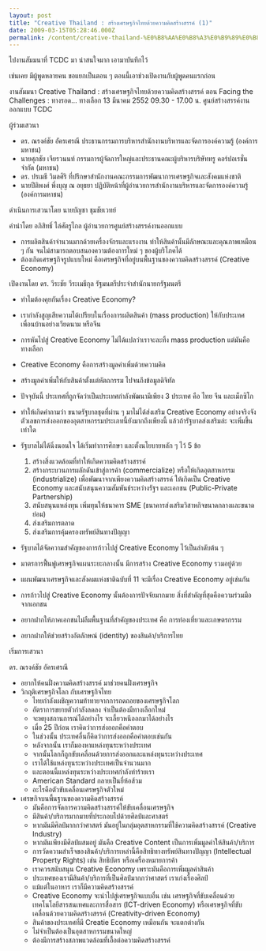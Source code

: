 ```yaml
---
layout: post
title: "Creative Thailand : สร้างเศรษฐกิจไทยด้วยความคิดสร้างสรรค์ (1)"
date: 2009-03-15T05:28:46.000Z
permalink: /content/creative-thailand-%E0%B8%AA%E0%B8%A3%E0%B9%89%E0%B8%B2%E0%B8%87%E0%B9%80%E0%B8%A8%E0%B8%A3%E0%B8%A9%E0%B8%90%E0%B8%81%E0%B8%B4%E0%B8%88%E0%B9%84%E0%B8%97%E0%B8%A2%E0%B8%94%E0%B9%89%E0%B8%A7%E0%B8%A2%E0%B8%84%E0%B8%A7%E0%B8%B2%E0%B8%A1%E0%B8%84%E0%B8%B4%E0%B8%94%E0%B8%AA%E0%B8%A3%E0%B9%89%E0%B8%B2%E0%B8%87%E0%B8%AA%E0%B8%A3%E0%B8%A3%E0%B8%84%E0%B9%8C-1
---
```


ไปงานสัมมนาที่ TCDC มา น่าสนใจมาก เอามาบันทึกไว้

เช่นเคย มีผู้พูดหลายคน ขอแยกเป็นตอน ๆ ตอนนี้เอาช่วงเปิดงานกับผู้พูดคนแรกก่อน

งานสัมมนา Creative Thailand : สร้างเศรษฐกิจไทยด้วยความคิดสร้างสรรค์
ตอน Facing the Challenges : ทางรอด... ทางเลือก
13 มีนาคม 2552 09.30 - 17.00 น.
ศูนย์สร้างสรรค์งานออกแบบ TCDC

ผู้ร่วมเสวนา

* ดร. ณรงค์ชัย อัครเศรณี ประธานกรรมการบริหารสำนักงานบริหารและจัดการองค์ความรู้ (องค์การมหาชน)
* นายศุภชัย เจียรวนนท์ กรรมการผู้จัดการใหญ่และประธานคณะผู้บริหารบริษัททรู คอร์ปอเรชั่น จำกัด (มหาชน)
* ดร. ปรเมธี วิมลศิริ ที่ปรึกษาสำนักงานคณะกรรมการพัฒนาการเศรษฐกิจและสังคมแห่งชาติ
* นายปีติพงศ์ พึ่งบุญ ณ อยุธยา ปฏิบัติหน้าที่ผู้อำนวยการสำนักงานบริหารและจัดการองค์ความรู้ (องค์การมหาชน)

<!--break-->

ดำเนินการเสวนาโดย นายบัญชา ชุมชัยเวทย์

คำนำโดย อภิสิทธิ์ ไล่ศัตรูไกล ผู้อำนวยการศูนย์สร้างสรรค์งานออกแบบ

* การผลิตสินค้าจำนวนมากด้วยเครื่องจักรและแรงงาน ทำให้สินค้านั้นมีลักษณะและคุณภาพเหมือน ๆ กัน จนไม่สามารถตอบสนองความต้องการใหม่ ๆ ของผู้บริโภคได้
* ต้องเกิดเศรษฐกิจรูปแบบใหม่ คือเศรษฐกิจที่อยู่บนพื้นฐานของความคิดสร้างสรรค์ (Creative Economy)

เปิดงานโดย ดร. วีระชัย วีระเมธีกุล รัฐมนตรีประจำสำนักนายกรัฐมนตรี

* ทำไมต้องคุยกันเรื่อง Creative Economy?
* เรากำลังสูญเสียความได้เปรียบในเรื่องการผลิตสินค้า (mass production) ให้กับประเทศเพื่อนบ้านอย่างเวียดนาม หรือจีน
* การหันไปสู่ Creative Economy ไม่ได้แปลว่าเราจะละทิ้ง mass production แต่มันคือทางเลือก
* Creative Economy คือการสร้างมูลค่าเพิ่มด้วยความคิด
* สร้างมูลค่าเพิ่มให้กับสินค้าตั้งแต่หัตถกรรม ไปจนถึงข้อมูลดิจิทัล
* ปัจจุบันนี้ ประเทศที่ถูกจัดว่าเป็นประเทศกำลังพัฒนามีเพียง 3 ประเทศ คือ ไทย จีน และเม็กซิโก
* ทำให้เกิดคำถามว่า ขนาดรัฐบาลชุดที่ผ่าน ๆ มาไม่ได้ส่งเสริม Creative Economy อย่างจริงจัง ตัวเลขการส่งออกของอุตสาหกรรมประเภทนี้ยังมากถึงเพียงนี้ แล้วถ้ารัฐบาลส่งเสริมล่ะ จะเพิ่มขึ้นเท่าใด
* รัฐบาลไม่ได้นิ่งนอนใจ ได้เริ่มทำการศึกษา และตั้งนโยบายหลัก ๆ ไว้ 5 ข้อ

  1. สร้างสิ่งแวดล้อมที่ทำให้เกิดความคิดสร้างสรรค์
  2. สร้างกระบวนการผลักดันเข้าสู่การค้า (commercialize) หรือให้เกิดอุตสาหกรรม (industrialize) เพื่อพัฒนาจากเพียงความคิดสร้างสรรค์ ให้เกิดเป็น Creative Economy และสนับสนุนความสัมพันธ์ระหว่างรัฐฯ และเอกชน (Public-Private Partnership)
  3. สนับสนุนแหล่งทุน เพิ่มทุนให้ธนาคาร SME (ธนาคารส่งเสริมวิสาหกิจขนาดกลางและขนาดย่อม)
  4. ส่งเสริมการตลาด
  5. ส่งเสริมการคุ้มครองทรัพย์สินทางปัญญา

* รัฐบาลได้จัดความสำคัญของการก้าวไปสู่ Creative Economy ไว้เป็นลำดับต้น ๆ
* มาตรการฟื้นฟูเศรษฐกิจแผนระยะกลางนั้น มีการสร้าง Creative Economy รวมอยู่ด้วย
* แผนพัฒนาเศรษฐกิจและสังคมแห่งชาติฉบับที่ 11 จะมีเรื่อง Creative Economy อยู่เช่นกัน
* การก้าวไปสู่ Creative Economy นั้นต้องการปัจจัยมากมาย สิ่งที่สำคัญที่สุดคือความร่วมมือจากเอกชน
* อยากฝากให้ภาคเอกชนไม่ลืมพื้นฐานที่สำคัญของประเทศ คือ การท่องเที่ยวและเกษตรกรรม
* อยากฝากให้ช่วยสร้างอัตลักษณ์ (identity) ของสินค้า/บริการไทย

เริ่มการเสวนา

ดร. ณรงค์ชัย อัครเศรณี

* อยากให้คนฝั่งความคิดสร้างสรรค์ มาช่วยคนฝั่งเศรษฐกิจ
* วิกฤติเศรษฐกิจโลก กับเศรษฐกิจไทย
  - ไทยกำลังเผชิญความท้าทายจากการถดถอยของเศรษฐกิจโลก
  - อัตราการขยายตัวกำลังลดลง จำเป็นต้องมีทางเลือกใหม่
  - จะพยุงสถานการณ์ได้อย่างไร จะเลี้ยวหนีออกมาได้อย่างไร
  - เมื่อ 25 ปีก่อน เราคิดว่าการส่งออกคือคำตอบ
  - ในช่วงนั้น ประเทศอื่นก็คิดว่าการส่งออกคือคำตอบเช่นกัน
  - หลังจากนั้น เราก็มองหาแหล่งทุนระหว่างประเทศ
  - จากนั้นโลกก็ถูกขับเคลื่อนด้วยการส่งออกและแหล่งทุนระหว่างประเทศ
  - เราได้ใช้แหล่งทุนระหว่างประเทศเป็นจำนวนมาก
  - และตอนนี้แหล่งทุนระหว่างประเทศกำลังทำร้ายเรา
  - American Standard กลายเป็นยี่ห้อส้วม
  - อะไรคือตัวขับเคลื่อนเศรษฐกิจตัวใหม่
* เศรษกิจบนพื้นฐานของความคิดสร้างสรรค์
  - มันคือการจัดการความคิดสร้างสรรค์ให้ขับเคลื่อนเศรษฐกิจ
  - มีสินค้า/บริการมากมายที่ประกอบไปด้วยศิลป์และศาสตร์
  - หากมันมีศิลป์มากกว่าศาสตร์ มันอยู่ในกลุ่มอุตสาหกรรมที่ใช้ความคิดสร้างสรรค์ (Creative Industry)
  - หากมันเพียงมีศิลป์ผสมอยู่ มันคือ Creative Content เป็นการเพิ่มมูลค่าให้สินค้า/บริการ
  - การวัดความสำเร็จของสินค้า/บริการเหล่านี้คือสิทธิทางทรัพย์สินทางปัญญา (Intellectual Property Rights) เช่น สิทธิบัตร หรือเครื่องหมายการค้า
  - เราควรสนับสนุน Creative Economy เพราะมันคือการเพิ่มมูลค่าสินค้า
  - ประเทศของเรามีสินค้า/บริการที่เป็นศิลป์มากกว่าศาสตร์ เราเก่งเรื่องศิลป์
  - แม้แต่ในอาหาร เราก็มีความคิดสร้างสรรค์
  - Creative Economy จะนำไปสู่เศรษฐกิจแบบอื่น เช่น เศรษฐกิจที่ขับเคลื่อนด้วยเทคโนโลยีสารสนเทศและการสื่อสาร (ICT-driven Economy) หรือเศรษฐกิจที่ขับเคลื่อนด้วยความคิดสร้างสรรค์ (Creativity-driven Economy)
  - สินค้าของประเทศที่มี Creatie Economy เหมือนกัน จะแตกต่างกัน
  - ไม่จำเป็นต้องเป็นอุตสาหกรรมขนาดใหญ่
  - ต้องมีการสร้างสภาพแวดล้อมที่เอื้อต่อความคิดสร้างสรรค์
